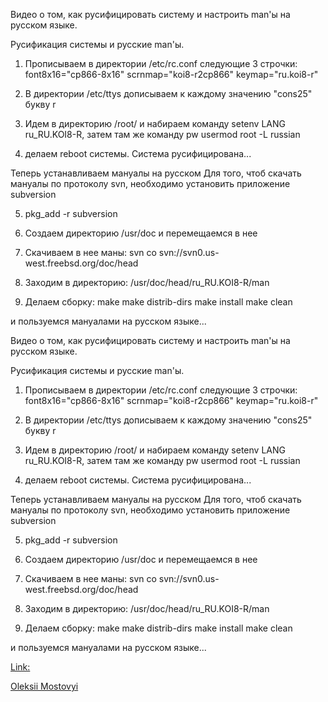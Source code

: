 Видео о том, как русифицировать систему и настроить man'ы на русском языке.

Русификация системы и русские man'ы.

1. Прописываем в директории /etc/rc.conf следующие 3 строчки:
 font8x16="cp866-8x16"
 scrnmap="koi8-r2cp866"
 keymap="ru.koi8-r"

2. В директории /etc/ttys дописываем к каждому значению "cons25" букву r

3. Идем в директорию /root/ и набираем команду setenv LANG ru_RU.KOI8-R, затем там же команду pw usermod root -L russian

4. делаем reboot системы. Система русифицирована...

Теперь устанавливаем мануалы на русском
Для того, чтоб скачать мануалы по протоколу svn, необходимо установить приложение subversion

5. pkg_add -r subversion

6. Создаем директорию /usr/doc и перемещаемся в нее

7. Скачиваем в нее маны: svn co svn://svn0.us-west.freebsd.org/doc/head

8. Заходим в директорию: /usr/doc/head/ru_RU.KOI8-R/man

9. Делаем сборку:
 make
 make distrib-dirs
 make install
 make clean

и пользуемся мануалами на русском языке...

Видео о том, как русифицировать систему и настроить man'ы на русском языке.

Русификация системы и русские man'ы.

1. Прописываем в директории /etc/rc.conf следующие 3 строчки:
 font8x16="cp866-8x16"
 scrnmap="koi8-r2cp866"
 keymap="ru.koi8-r"

2. В директории /etc/ttys дописываем к каждому значению "cons25" букву r

3. Идем в директорию /root/ и набираем команду setenv LANG ru_RU.KOI8-R, затем там же команду pw usermod root -L russian

4. делаем reboot системы. Система русифицирована...

Теперь устанавливаем мануалы на русском
Для того, чтоб скачать мануалы по протоколу svn, необходимо установить приложение subversion

5. pkg_add -r subversion

6. Создаем директорию /usr/doc и перемещаемся в нее

7. Скачиваем в нее маны: svn co svn://svn0.us-west.freebsd.org/doc/head

8. Заходим в директорию: /usr/doc/head/ru_RU.KOI8-R/man

9. Делаем сборку:
 make
 make distrib-dirs
 make install
 make clean

и пользуемся мануалами на русском языке...

[Link:](https://www.youtube.com/watch?v=Xq8YCpCLMJs&t=334s)

[Oleksii Mostovyi](https://www.youtube.com/@oleksiimostovyi5471/videos)
